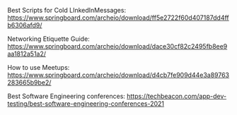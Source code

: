 Best Scripts for Cold LInkedInMessages: https://www.springboard.com/archeio/download/ff5e2722f60d407187dd4ffb6306afd9/

Networking Etiquette Guide: https://www.springboard.com/archeio/download/dace30cf82c2495fb8ee9aa1812a51a2/

How to use Meetups: https://www.springboard.com/archeio/download/d4cb7fe909d44e3a89763283665b9be2/

Best Software Engineering conferences: https://techbeacon.com/app-dev-testing/best-software-engineering-conferences-2021
